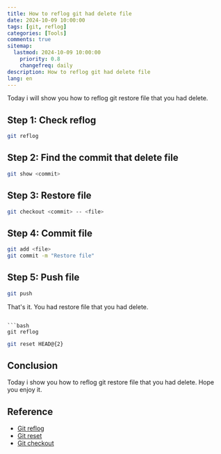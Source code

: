 ```yaml
---
title: How to reflog git had delete file
date: 2024-10-09 10:00:00
tags: [git, reflog]
categories: [Tools]
comments: true
sitemap:
  lastmod: 2024-10-09 10:00:00
    priority: 0.8
    changefreq: daily
description: How to reflog git had delete file
lang: en
---
```


Today i will show you how to reflog git restore file that you had delete.

## Step 1: Check reflog

```bash
git reflog
```

## Step 2: Find the commit that delete file

```bash
git show <commit>
```

## Step 3: Restore file

```bash
git checkout <commit> -- <file>
```

## Step 4: Commit file

```bash
git add <file>
git commit -m "Restore file"
```

## Step 5: Push file

```bash
git push
```

That's it. You had restore file that you had delete.
```

```bash
git reflog
```

```bash
git reset HEAD@{2} 
```


## Conclusion

Today i show you how to reflog git restore file that you had delete. Hope you enjoy it.

## Reference

- [Git reflog](https://git-scm.com/docs/git-reflog)
- [Git reset](https://git-scm.com/docs/git-reset)
- [Git checkout](https://git-scm.com/docs/git-checkout)
```

